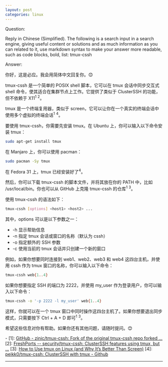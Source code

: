```yaml
---
layout: post
categories: linux
---
```

Question:

Reply in Chinese (Simplified).
The following is a search input in a search engine, giving useful content or solutions and as much information as you can related to it, use markdown syntax to make your answer more readable, such as code blocks, bold, list:
tmux-cssh

Answer:

你好，这是必应。我会用简体中文回复你。😊

tmux-cssh 是一个简单的 POSIX shell 脚本，它可以在 tmux 会话中同步交互式 shell 命令，使其适合在集群节点上工作。它提供了类似于 ClusterSSH 的功能，但不依赖于 X11<sup>1</sup> <sup>2</sup>。

tmux 是一个终端复用器，类似于 screen，它可以让你在一个真实的终端会话中使用多个虚拟的终端会话<sup>1</sup> <sup>4</sup>。

要使用 tmux-cssh，你需要先安装 tmux。在 Ubuntu 上，你可以输入以下命令安装 tmux：

```bash
sudo apt-get install tmux
```

在 Manjaro 上，你可以使用 pacman：

```bash
sudo pacman -Sy tmux
```

在 Fedora 31 上，tmux 已经安装好了<sup>4</sup>。

然后，你可以下载 tmux-cssh 的脚本文件，并将其放在你的 PATH 中，比如 /usr/local/bin。你也可以从 GitHub 上克隆 tmux-cssh 的仓库<sup>1</sup> <sup>3</sup>。

使用 tmux-cssh 的语法如下：

```bash
tmux-cssh [options] <host1> <host2> ...
```

其中，options 可以是以下参数之一：

- -h 显示帮助信息
- -n <name> 指定 tmux 会话或窗口的名称（默认为 cssh）
- -o <ssh args> 指定额外的 SSH 参数
- -c 使用当前的 tmux 会话并只创建一个新的窗口

例如，如果你想要同时连接到 web1、web2、web3 和 web4 这四台主机，并使用 cssh 作为 tmux 窗口的名称，你可以输入以下命令：

```bash
tmux-cssh web{1..4}
```

如果你想要指定 SSH 的端口为 2222，并使用 my_user 作为登录用户，你可以输入以下命令：

```bash
tmux-cssh -o '-p 2222 -l my_user' web{1..4}
```

这样，你就可以在一个 tmux 窗口中同时操作这四台主机了。如果你想要退出同步模式，只需要按下 Ctrl + A + D 即可<sup>1</sup> <sup>3</sup>。

希望这些信息对你有帮助。如果你还有其他问题，请随时提问。😊

\-
\[1]: [GitHub - zinic/tmux-cssh: Fork of the original tmux-cssh repo forked ...](https://github.com/zinic/tmux-cssh)
\[2]: [FreshPorts -- security/tmux-cssh: ClusterSSH features using tmux, but ...](https://www.freshports.org/security/tmux-cssh/)
\[3]: [How to Use tmux on Linux (and Why It’s Better Than Screen)](https://www.howtogeek.com/671422/how-to-use-tmux-on-linux-and-why-its-better-than-screen/)
\[4]: [peikk0/tmux-cssh: ClusterSSH with tmux - Github](https://github.com/peikk0/tmux-cssh)

<hr/>

